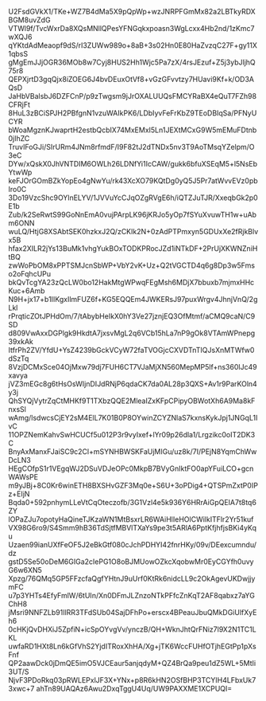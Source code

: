 U2FsdGVkX1/TKe+WZ7B4dMa5X9pQpWp+wzJNRPFGmMx82a2LBTkyRDXBGM8uvZdG
VTWl9f/TvcWxrDa8XQsMNllQPesYFNGqkxpoasn3WgLcxx4Hb2nd/1zKmc7wXQJ6
qYKtdAdMeaopf9dS/rI3ZUWw989o+8aB+3s02Hn0E80HaZvzqC27F+gy11X1qbsS
gMgEmJJjOGR36MOb8w7Cyj8HUS2Hh1Wjc5Pa7zX/4rsJEzuf+Z5j3ybJljhQ75r8
QEPXjrtD3gqQjx8iZOEG6J4bvDEuxOtVf8+vGzGFvvtzy7HUavi9Kf+k/OD3AQsD
JaHbVBalsbJ6DZFCnP/p9zTwgsm9jJrOXALUUQsFMCYRaBX4eQuT7FZh98CFRjFt
8HuL3zBCiSPJH2PBfgnN1vzuWAIkPK6/LDbIyvFeFrKbZ9TEoDBIqSa/PFNyUCYR
bWoaMgznKJwaprtH2estbQcbIX74MxEMxI5Ln1JEXtMCxG9W5mEMuFDtnb0jIhZC
TruvIFoGJi/SIrURm4JNm8rfmdF/I9F82tJ2dTNDx5nv3T9AoTMsqYZelpm/O3eC
DYw/xQskX0JhVNTDIM6OWLh26LDNfYi1IcCAW/gukk6bfuXSEqM5+l5NsEbYtwWp
keFJOrGOmBZkYopEo4gNwYu/rk43XcXO79KQtDg0yQ5J5Pr7atWvvEVz0pbIro0C
3Do19VzcShc9OYlnELYV/1JVVuYcCJqOZgRVgE6h/iQTZJuTJR/XxeqbGk2p0E1b
Zub/k2SeRwtS99GoNnEmA0vujPArpLK96jKRJo5yOp7fSYuXvuwTH1w+uAbm6ONN
wuLQ/HtjG8XSAbtSEK0hzkxJ2Q/zCKIk2N+0zAdPTPmxyn5GDUxXe2fRjkBlvx5B
hfax2XILR2jYs13BuMk1vhgYukBOxTODKPRocJZd1iNTkDF+2PrUjXKWNZniHtBQ
zwWoPbOM8xPPTSMJcnSbWP+VbY2vK+Uz+Q2tVGCTD4q6g8Dp3w5Fmso2oFqhcUPu
bkQvTcgYA23zQcLW0bo12HakMtgWPwqFEgMsh6MDjX7bbuxb7mjmxHHcKuc+6Amb
N9H+jx17+b1IIKgxIlmFUZ6f+KG5EQQEm4JWKERsJ97puxWrgv4JhnjVnQ/2gLkl
rPrqticZOtJPHdOm/7/tAbybHeIkX0hY3Ve27jznjEQ3OfMtmf/aCMQ9caN/C9SD
d809VwAxxDGPlgk9HkdtA7jxsvMgL2q6VCb15hLa7nP9gOk8VTAmWPnepg39xkAk
ItfrPh2ZV/YfdU+YsZ4239bGckVCyW72faTVOGjcCXVDTnTIQJsXnMTWfw0dSzTq
8VzjDCMxSce04OjMxw79dj7FUH6CT7VJaMjXN560MepMP5lf+ns360lJc49xavya
jVZ3mEGc8g6tHsOsWIjnDIJdRNjP6qdaCK7da0AL28p3QXS+Av1r9ParKOln4y3j
QhSYQjVytrZqCtMHKf9T1TXbzQQE2MleaIZxKFpCPipyOBWotXh6A9Ma8kFnxsSl
wAmg/lsdwcsCjEY2sM4ElL7K01B0P8OYwinZCYZNlaS7kxnsKykJpj1JNGqL1IvC
11OPZNemKahvSwHCUCf5u012P3r9vyIxef+lYr09p26dla1/Lrgzikc0oIT2DK3C
BnyAxManxFJaiSC9c2Cl+mSYNHBWSKFaUjMIGu/uz8k/7I/PEjN8YqmChWwDcLN3
HEgCOfpS1r1VEgqWJ2DSuVDJeOPc0MkpB7BVyGnIktFO0apYFuiLCO+gcnWAWsPE
m9yJBj+8C0Kr6winETH8BXSHvGZF3Mq0e+S6U+3oPDig4+QTSPmZxtP0IPz+EIjN
Bqda0+592pnhymLLeVtCqOteczofb/3G1Vzl4e5k936Y6HRrAiGpQEIA7t8tq6ZY
lOPaZJu7opotyHaQineTJKzaWN1MtBsxrLR6WAiHlIeHOlCWilkITFlr2Yr51kuf
VX98G6ro9/S4Smm9hB36TdSjtfMBVlTXaYs9pe3t5ARlA6PptKfjhfjsBKi4yKqu
Uzaen99ianUXfFeOF5J2eBkGtf080cJchPDHYI42fnrHKy/09v/DEexcumndu/dz
gstD5Se50oDeM6GIGa2cIePG1O8oBJMUowOZkcXqobwMr0EyCGYfh0uvyG6w6XN5
Xpzg/76QMq5GP5FFzcfaQgfYHtnJ9uUrf0KtRk6nidcLL9c2OkAgevUKDwjjymFC
u7p3YHTs4EfyFmlW/6tUIn/Xn0DFmJLZnzoNTkPFfcZnKqT2AF8qabxz7aYGChH8
jMsri9NNFZLb91IlRR3TFdSUb04SajDFhPo+erscx4BPeauJbuQMkDGiUlfXyEh6
0cHKjQvDHXiJ5ZpfiN+icSpOYvgVv/ynczB/QH+WknJhtQrFNiz7l9X2N1TC1LKL
uwfaRD1HXt8Ln6kGfVhS2YjdITRoxXhHA/Xg+jTK6WccFUHfOTjhEGtPp1pXsFnf
QP2aawDck0jDmQE5imO5VJCEaur5anjqdyM+QZ4BrQa9peu1dZ5WL+5MtIi3UT/S
NjvF3PDoRkq03pRWLEPxlJF3X+YNx+p8R6kHN2OSfBHP3TCYIH4LFbxUk73xwc+7
ahTn89UAQAz6Awu2DxqTggU4Uq/UW9PAXXME1XCPUQI=
